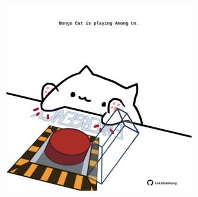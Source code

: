 <!-- built at 27/05/2022, 16:00:55 UTC -->
<p align="center">
  <img width="500" height="500" src="./ReadmeImage.svg">
</p>
